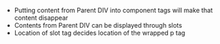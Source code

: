 - Putting content from Parent DIV into component tags will make that content disappear
- Contents from Parent DIV can be displayed through slots
- Location of slot tag decides location of the wrapped p tag
